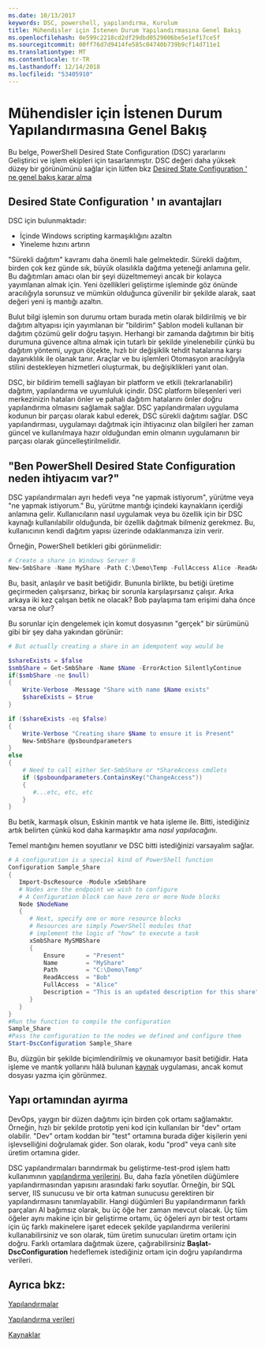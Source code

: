 ```yaml
---
ms.date: 10/13/2017
keywords: DSC, powershell, yapılandırma, Kurulum
title: Mühendisler için İstenen Durum Yapılandırmasına Genel Bakış
ms.openlocfilehash: 0e599c2218cd2df29dbd0529006be5e1ef17ce5f
ms.sourcegitcommit: 00ff76d7d9414fe585c04740b739b9cf14d711e1
ms.translationtype: MT
ms.contentlocale: tr-TR
ms.lasthandoff: 12/14/2018
ms.locfileid: "53405910"
---
```

# <a name="desired-state-configuration-overview-for-engineers"></a>Mühendisler için İstenen Durum Yapılandırmasına Genel Bakış

Bu belge, PowerShell Desired State Configuration (DSC) yararlarını Geliştirici ve işlem ekipleri için tasarlanmıştır.
DSC değeri daha yüksek düzey bir görünümünü sağlar için lütfen bkz [Desired State Configuration ' ne genel bakış karar alma](decisionMaker.md)

## <a name="benefits-of-desired-state-configuration"></a>Desired State Configuration ' ın avantajları

DSC için bulunmaktadır:

- İçinde Windows scripting karmaşıklığını azaltın
- Yineleme hızını artırın

"Sürekli dağıtım" kavramı daha önemli hale gelmektedir.
Sürekli dağıtım, birden çok kez günde sık, büyük olasılıkla dağıtma yeteneği anlamına gelir.
Bu dağıtımları amacı olan bir şeyi düzeltmemeyi ancak bir kolayca yayımlanan almak için.
Yeni özellikleri geliştirme işleminde göz önünde aracılığıyla sorunsuz ve mümkün olduğunca güvenilir bir şekilde alarak, saat değeri yeni iş mantığı azaltın.

Bulut bilgi işlemin son durumu ortam burada metin olarak bildirilmiş ve bir dağıtım altyapısı için yayımlanan bir "bildirim" Şablon modeli kullanan bir dağıtım çözümü gelir doğru taşıyın.
Herhangi bir zamanda dağıtımın bir bitiş durumuna güvence altına almak için tutarlı bir şekilde yinelenebilir çünkü bu dağıtım yöntemi, uygun ölçekte, hızlı bir değişiklik tehdit hatalarına karşı dayanıklılık ile olanak tanır.
Araçlar ve bu işlemleri Otomasyon aracılığıyla stilini destekleyen hizmetleri oluşturmak, bu değişiklikleri yanıt olan.

DSC, bir bildirim temelli sağlayan bir platform ve etkili (tekrarlanabilir) dağıtım, yapılandırma ve uyumluluk içindir.
DSC platform bileşenleri veri merkezinizin hataları önler ve pahalı dağıtım hatalarını önler doğru yapılandırma olmasını sağlamak sağlar.
DSC yapılandırmaları uygulama kodunun bir parçası olarak kabul ederek, DSC sürekli dağıtımı sağlar.
DSC yapılandırması, uygulamayı dağıtmak için ihtiyacınız olan bilgileri her zaman güncel ve kullanılmaya hazır olduğundan emin olmanın uygulamanın bir parçası olarak güncelleştirilmelidir.

## <a name="i-have-powershell-why-do-i-need-desired-state-configuration"></a>"Ben PowerShell Desired State Configuration neden ihtiyacım var?"

DSC yapılandırmaları ayrı hedefi veya "ne yapmak istiyorum", yürütme veya "ne yapmak istiyorum."
Bu, yürütme mantığı içindeki kaynakların içerdiği anlamına gelir.
Kullanıcıların nasıl uygulamak veya bu özellik için bir DSC kaynağı kullanılabilir olduğunda, bir özellik dağıtmak bilmeniz gerekmez.
Bu, kullanıcının kendi dağıtım yapısı üzerinde odaklanmanıza izin verir.

Örneğin, PowerShell betikleri gibi görünmelidir:
```powershell
# Create a share in Windows Server 8
New-SmbShare -Name MyShare -Path C:\Demo\Temp -FullAccess Alice -ReadAccess Bob
```
Bu, basit, anlaşılır ve basit betiğidir.
Bununla birlikte, bu betiği üretime geçirmeden çalışırsanız, birkaç bir sorunla karşılaşırsanız çalışır.
Arka arkaya iki kez çalışan betik ne olacak?
Bob paylaşıma tam erişimi daha önce varsa ne olur?

Bu sorunlar için dengelemek için komut dosyasının "gerçek" bir sürümünü gibi bir şey daha yakından görünür:
```powershell
# But actually creating a share in an idempotent way would be

$shareExists = $false
$smbShare = Get-SmbShare -Name $Name -ErrorAction SilentlyContinue
if($smbShare -ne $null)
{
    Write-Verbose -Message "Share with name $Name exists"
    $shareExists = $true
}

if ($shareExists -eq $false)
{
    Write-Verbose "Creating share $Name to ensure it is Present"
    New-SmbShare @psboundparameters
}
else
{
    # Need to call either Set-SmbShare or *ShareAccess cmdlets
    if ($psboundparameters.ContainsKey("ChangeAccess"))
    {
       #...etc, etc, etc
    }
}
```

Bu betik, karmaşık olsun, Eskinin mantık ve hata işleme ile.
Bitti, istediğiniz artık belirten çünkü kod daha karmaşıktır ama *nasıl yapılacağını*.

Temel mantığını hemen soyutlanır ve DSC bitti istediğinizi varsayalım sağlar.

```powershell
# A configuration is a special kind of PowerShell function
Configuration Sample_Share
{
   Import-DscResource -Module xSmbShare
   # Nodes are the endpoint we wish to configure
   # A Configuration block can have zero or more Node blocks
   Node $NodeName
   {
      # Next, specify one or more resource blocks
      # Resources are simply PowerShell modules that
      # implement the logic of "how" to execute a task
      xSmbShare MySMBShare
      {
          Ensure      = "Present"
          Name        = "MyShare"
          Path        = "C:\Demo\Temp"
          ReadAccess  = "Bob"
          FullAccess  = "Alice"
          Description = "This is an updated description for this share"
      }
   }
}
#Run the function to compile the configuration
Sample_Share
#Pass the configuration to the nodes we defined and configure them
Start-DscConfiguration Sample_Share
```

Bu, düzgün bir şekilde biçimlendirilmiş ve okunamıyor basit betiğidir.
Hata işleme ve mantık yollarını hâlâ bulunan [kaynak](../resources/resources.md) uygulaması, ancak komut dosyası yazma için görünmez.

## <a name="separating-environment-from-structure"></a>Yapı ortamından ayırma

DevOps, yaygın bir düzen dağıtımı için birden çok ortamı sağlamaktır.
Örneğin, hızlı bir şekilde prototip yeni kod için kullanılan bir "dev" ortam olabilir.
"Dev" ortam koddan bir "test" ortamına burada diğer kişilerin yeni işlevselliğini doğrulamak gider.
Son olarak, kodu "prod" veya canlı site üretim ortamına gider.

DSC yapılandırmaları barındırmak bu geliştirme-test-prod işlem hattı kullanımının [yapılandırma verilerini](../configurations/configData.md).
Bu, daha fazla yönetilen düğümlere yapılandırmasından yapısını arasındaki farkı soyutlar.
Örneğin, bir SQL server, IIS sunucusu ve bir orta katman sunucusu gerektiren bir yapılandırmasını tanımlayabilir.
Hangi düğümleri Bu yapılandırmanın farklı parçaları Al bağımsız olarak, bu üç öğe her zaman mevcut olacak.
Üç tüm öğeler aynı makine için bir geliştirme ortamı, üç öğeleri ayrı bir test ortamı için üç farklı makinelere işaret edecek şekilde yapılandırma verilerini kullanabilirsiniz ve son olarak, tüm üretim sunucuları üretim ortamı için doğru.
Farklı ortamlara dağıtmak üzere, çağırabilirsiniz **Başlat-DscConfiguration** hedeflemek istediğiniz ortam için doğru yapılandırma verileri.

## <a name="see-also"></a>Ayrıca bkz:

[Yapılandırmalar](../configurations/configurations.md)

[Yapılandırma verileri](../configurations/configData.md)

[Kaynaklar](../resources/resources.md)
